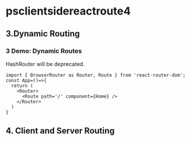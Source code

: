 # psclientsidereactroute4

## 3.Dynamic Routing
### 3 Demo: Dynamic Routes
HashRouter will be deprecated.
```
import { BrowserRouter as Router, Route } from 'react-router-dom';
const App=()=>{
  return (
    <Router>
      <Route path='/' component={Home} />
    </Router>
  )
}
```


## 4. Client and Server Routing
